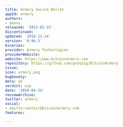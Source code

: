 ```yaml
---
title: Armory Secure Wallet
appId: armory
authors:
- danny
released: '2012-02-15'
discontinued: 
updated: '2018-12-24'
version: '0.96.5'
binaries: 
provider: Armory Technologies
providerWebsite: 
website: https://www.bitcoinarmory.com
repository: https://github.com/goatpig/BitcoinArmory
issue: 
icon: armory.png
bugbounty: 
meta: ok
verdict: wip
date: '2024-04-24'
reviewArchive: 
twitter: armory
social:
- mailto:contact@bitcoinarmory.com
features: 

---
```


